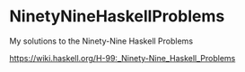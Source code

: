 # NinetyNineHaskellProblems
My solutions to the Ninety-Nine Haskell Problems

https://wiki.haskell.org/H-99:_Ninety-Nine_Haskell_Problems
